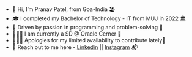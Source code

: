 - 👋 Hi, I’m Pranav Patel, from Goa-India 🏖️
- 🎓 I completed my Bachelor of Technology - IT from MUJ in 2022 🏛️
- 🌱 Driven by passion in programming and problem-solving 👀
- 👨🏻‍💻 I am currently a SD @ Oracle Cerner 🤖
- 🙇🏻‍♂️ Apologies for my limited availability to contribute lately🤕
- 📨 Reach out to me here - [Linkedin](https://www.linkedin.com/in/pranavjpatel8/) || [Instagram](https://www.instagram.com/pra.nnavv/) 📬

<!---
pranavpatel08/pranavpatel08 is a ✨ special ✨ repository because its `README.md` (this file) appears on your GitHub profile.
You can click the Preview link to take a look at your changes.
--->
